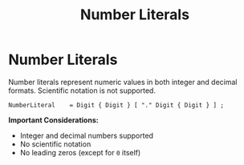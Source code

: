 ﻿---
layout: default
title: Number Literals
parent: Lexical Conventions
has_children: false
has_toc: false
permalink: /jyro/lexical/numbers/
---

# Number Literals

Number literals represent numeric values in both integer and decimal formats. Scientific notation is not supported.

```
NumberLiteral    = Digit { Digit } [ "." Digit { Digit } ] ;
```

**Important Considerations:**
- Integer and decimal numbers supported
- No scientific notation
- No leading zeros (except for `0` itself)